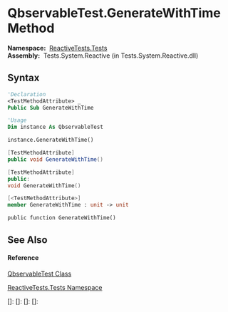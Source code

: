 # QbservableTest.GenerateWithTime Method

**Namespace:**  [ReactiveTests.Tests](ReactiveTests.Tests\ReactiveTests.Tests.md)  
**Assembly:**  Tests.System.Reactive (in Tests.System.Reactive.dll)

## Syntax

```vb
'Declaration
<TestMethodAttribute> _
Public Sub GenerateWithTime
```

```vb
'Usage
Dim instance As QbservableTest

instance.GenerateWithTime()
```

```csharp
[TestMethodAttribute]
public void GenerateWithTime()
```

```c++
[TestMethodAttribute]
public:
void GenerateWithTime()
```

```fsharp
[<TestMethodAttribute>]
member GenerateWithTime : unit -> unit 
```

```jscript
public function GenerateWithTime()
```

## See Also

#### Reference

[QbservableTest Class](QbservableTest\QbservableTest.md)

[ReactiveTests.Tests Namespace](ReactiveTests.Tests\ReactiveTests.Tests.md)

[]: 
[]: 
[]: 
[]: 